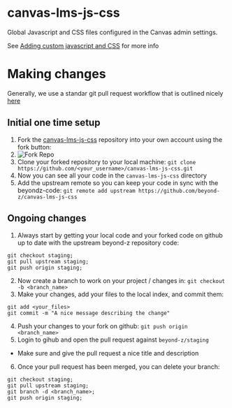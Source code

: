 # canvas-lms-js-css
Global Javascript and CSS files configured in the Canvas admin settings.

See [Adding custom javascript and CSS](https://guides.instructure.com/m/4214/l/41896-how-do-i-add-custom-javascript-and-css-files-to-my-account) for more info

# Making changes
Generally, we use a standar git pull request workflow that is outlined
nicely [here](http://nathanhoad.net/git-workflow-forks-remotes-and-pull-requests)

## Initial one time setup
1. Fork the [canvas-lms-js-css](https://github.com/beyond-z/canvas-lms-js-css) repository into your own account using the fork button:
  1. ![Fork Repo](docs/fork-repo.png) 
2. Clone your forked repository to your local machine: ```git clone https://github.com/<your_username>/canvas-lms-js-css.git```
3. Now you can see all your code in the ```canvas-lms-js-css```
   directory
3. Add the upstream remote so you can keep your code in sync with the
   beyondz-code: ```git remote add upstream https://github.com/beyond-z/canvas-lms-js-css```

## Ongoing changes
1. Always start by getting your local code and your forked code on
   github up to date with the upstream beyond-z repository code:
```Shell
git checkout staging;
git pull upstream staging;
git push origin staging;
```
2. Now create a branch to work on your project / changes in: ```git checkout -b <branch_name>```
3. Make your changes, add your files to the local index, and commit
   them:
```Shell
git add <your_files>
git commit -m "A nice message describing the change"
```
4. Push your changes to your fork on github: ```git push origin <branch_name>```
5. Login to gihub and open the pull request against ```beyond-z/staging```
  * Make sure and give the pull request a nice title and description
6. Once your pull request has been merged, you can delete your branch:
```Shell
git checkout staging;
git pull upstream staging;
git branch -d <branch_name>;
git push origin staging;
```
